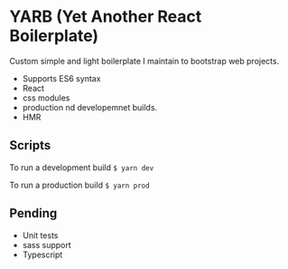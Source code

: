 # YARB (Yet Another React Boilerplate)

Custom simple and light boilerplate I maintain to bootstrap web projects.

- Supports ES6 syntax
- React
- css modules
- production nd developemnet builds.
- HMR


## Scripts

To run a development build
`$ yarn dev`

To run a production build
`$ yarn prod`

## Pending

- Unit tests
- sass support
- Typescript
